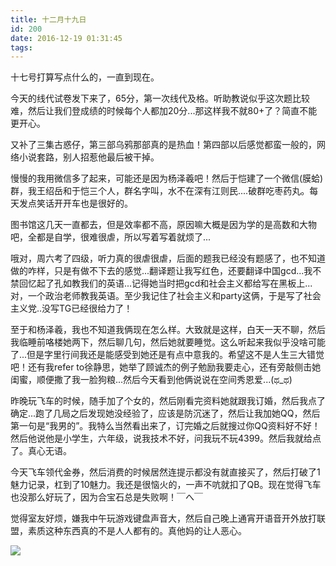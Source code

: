 ```yaml
---
title: 十二月十九日
id: 200
date: 2016-12-19 01:31:45
tags:
---
```


十七号打算写点什么的，一直到现在。

今天的线代试卷发下来了，65分，第一次线代及格。听助教说似乎这次题比较难，然后让我们登成绩的时候每个人都加20分...那这样我不就80+了？简直不能更开心。

又补了三集古惑仔，第三部乌鸦那部真的是热血！第四部以后感觉都蛮一般的，网络小说套路，别人招惹他最后被干掉。

慢慢的我用微信多了起来，可能还是因为杨泽羲吧！然后于恺建了一个微信(膜蛤)群，我王绍岳和于恺三个人，群名字叫，水不在深有江则民....破群吃枣药丸。每天发点笑话开开车也是很好的。

图书馆这几天一直都去，但是效率都不高，原因嘛大概是因为学的是高数和大物吧，全都是自学，很难很虐，所以写着写着就烦了...

哦对，周六考了四级，听力真的很虐很虐，后面的题我已经没有题感了，也不知道做的咋样，只是有做不下去的感觉...翻译题让我写红色，还要翻译中国gcd...我不禁回忆起了孔如教我们的英语...记得她当时把gcd和社会主义都给写在黑板上...对，一个政治老师教我英语。至少我记住了社会主义和party这俩，于是写了社会主义党..没写TG已经很给力了！

至于和杨泽羲，我也不知道我俩现在怎么样。大致就是这样，白天一天不聊，然后我临睡前咯楼她两下，然后聊几句，然后她就要睡觉。这么听起来我似乎没啥可能了...但是字里行间我还是能感受到她还是有点中意我的。希望这不是人生三大错觉吧！还有我refer to徐静思，她举了顾诚杰的例子勉励我要走心，还有旁敲侧击她闺蜜，顺便撒了我一脸狗粮...然后今天看到他俩说说在空间秀恩爱...(ಥ_ಥ)

昨晚玩飞车的时候，随手加了个女的，然后刚看完资料她就跟我订婚，然后我点了确定...跑了几局之后发现她没经验了，应该是防沉迷了，然后让我加她QQ，然后第一句是“我男的”。我特么当然看出来了，订完婚之后就搜过你QQ资料好不好！然后他说他是小学生，六年级，说我技术不好，问我玩不玩4399。然后我就给点了。真心无语。

今天飞车领代金券，然后消费的时候居然连提示都没有就直接买了，然后打破了1魅力记录，杠到了10魅力。我还是很恼火的，一声不吭就扣了QB。现在觉得飞车也没那么好玩了，因为合宝石总是失败啊！￣へ￣

觉得室友好烦，嫌我中午玩游戏键盘声音大，然后自己晚上通宵开语音开外放打联盟，素质这种东西真的不是人人都有的。真他妈的让人恶心。

![](http://eremite-1252628011.cossh.myqcloud.com/wp-content/uploads/2016/12/529966572016031516255405_640.jpg)